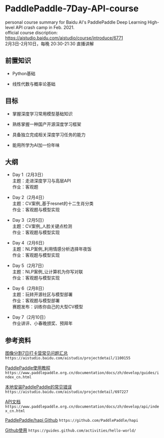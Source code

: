 # PaddlePaddle-7Day-API-course  
personal course summary for Baidu AI's PaddlePaddle Deep Learning High-level API crash camp in Feb. 2021.  
official course discription: https://aistudio.baidu.com/aistudio/course/introduce/6771  
2月3日-2月10日，每晚 20:30-21:30 直播讲解
## 前置知识

  * Python基础

  * 线性代数与概率论基础

## 目标

  * 掌握深度学习常用模型基础知识

  * 熟练掌握一种国产开源深度学习框架

  * 具备独立完成相关深度学习任务的能力

  * 能用所学为AI加一份年味

## 大纲

  * Day 1（2月3日）  
    主题：走进深度学习与高层API  
    作业：客观题

  * Day 2（2月4日）  
    主题：CV案例_基于resnet的十二生肖分类  
    作业：客观题与模型实现

  * Day 3（2月5日）  
    主题：CV案例_人脸关键点检测  
    作业：客观题与模型实现

  * Day 4（2月6日）  
    主题：NLP案例_利用情感分析选择年夜饭  
    作业：客观题与模型实现

   * Day 5（2月7日）  
    主题：NLP案例_让计算机为你写对联  
    作业：客观题与模型实现

   * Day 6（2月8日）  
    主题：玩转开源社区与模型部署  
    作业：客观题与模型部署  
    赛题发布：训练你自己的大型CV模型

   * Day 7（2月10日）  
    作业讲评、小春晚颁奖、预拜年

## 参考资料 

[图像分割7日打卡营常见问题汇总](https://aistudio.baidu.com/aistudio/projectdetail/1100155) `https://aistudio.baidu.com/aistudio/projectdetail/1100155`

[PaddlePaddle使用教程](https://www.paddlepaddle.org.cn/documentation/docs/zh/develop/guides/index_cn.html) `https://www.paddlepaddle.org.cn/documentation/docs/zh/develop/guides/index_cn.html`

[本地安装PaddlePaddle的常见错误]() `https://aistudio.baidu.com/aistudio/projectdetail/697227`

[API文档](https://www.paddlepaddle.org.cn/documentation/docs/zh/develop/api/index_cn.html) `https://www.paddlepaddle.org.cn/documentation/docs/zh/develop/api/index_cn.html`

[PaddlePaddle/hapi Github](https://github.com/PaddlePaddle/hapi) `https://github.com/PaddlePaddle/hapi`

[Github使用](https://guides.github.com/activities/hello-world/) `https://guides.github.com/activities/hello-world/`
